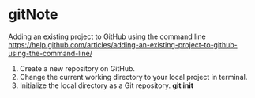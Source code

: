 # gitNote

Adding an existing project to GitHub using the command line
https://help.github.com/articles/adding-an-existing-project-to-github-using-the-command-line/

1. Create a new repository on GitHub. 
2. Change the current working directory to your local project in terminal.
3. Initialize the local directory as a Git repository. 
   <strong>git init</strong>
